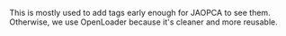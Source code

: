 This is mostly used to add tags early enough for JAOPCA to see them. Otherwise, we use OpenLoader because it's cleaner and more reusable.
